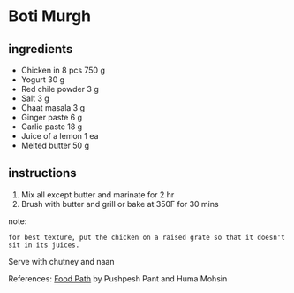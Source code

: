 Boti Murgh
==========

ingredients
-----------

* Chicken in 8 pcs 750 g
* Yogurt 30 g
* Red chile powder 3 g
* Salt 3 g
* Chaat masala 3 g
* Ginger paste 6 g
* Garlic paste 18 g
* Juice of a lemon 1 ea
* Melted butter 50 g

instructions
------------

1. Mix all except butter and marinate for 2 hr
2. Brush with butter and grill or bake at 350F for 30 mins

note:

    for best texture, put the chicken on a raised grate so that it doesn't sit in its juices.


Serve with chutney and naan

References:
[Food Path](http://www.amazon.com/Food-Path-Cuisine-Along-Kolkata/dp/8174363629) by Pushpesh Pant and Huma Mohsin
